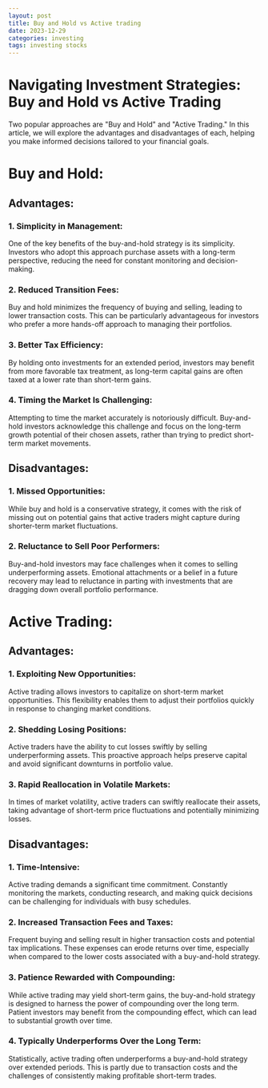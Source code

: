 ```yaml
---
layout: post
title: Buy and Hold vs Active trading
date: 2023-12-29
categories: investing
tags: investing stocks
---
```


# Navigating Investment Strategies: Buy and Hold vs Active Trading

Two popular approaches are "Buy and Hold" and "Active Trading." In this article, we will explore the advantages and disadvantages of each, helping you make informed decisions tailored to your financial goals.

# Buy and Hold:

## Advantages:

### 1. Simplicity in Management:

One of the key benefits of the buy-and-hold strategy is its simplicity. Investors who adopt this approach purchase assets with a long-term perspective, reducing the need for constant monitoring and decision-making.

### 2. Reduced Transition Fees:

Buy and hold minimizes the frequency of buying and selling, leading to lower transaction costs. This can be particularly advantageous for investors who prefer a more hands-off approach to managing their portfolios.

### 3. Better Tax Efficiency:

By holding onto investments for an extended period, investors may benefit from more favorable tax treatment, as long-term capital gains are often taxed at a lower rate than short-term gains.

### 4. Timing the Market Is Challenging:

Attempting to time the market accurately is notoriously difficult. Buy-and-hold investors acknowledge this challenge and focus on the long-term growth potential of their chosen assets, rather than trying to predict short-term market movements.

## Disadvantages:

### 1. Missed Opportunities:

While buy and hold is a conservative strategy, it comes with the risk of missing out on potential gains that active traders might capture during shorter-term market fluctuations.

### 2. Reluctance to Sell Poor Performers:

Buy-and-hold investors may face challenges when it comes to selling underperforming assets. Emotional attachments or a belief in a future recovery may lead to reluctance in parting with investments that are dragging down overall portfolio performance.

# Active Trading:

## Advantages:

### 1. Exploiting New Opportunities:

Active trading allows investors to capitalize on short-term market opportunities. This flexibility enables them to adjust their portfolios quickly in response to changing market conditions.

### 2. Shedding Losing Positions:

Active traders have the ability to cut losses swiftly by selling underperforming assets. This proactive approach helps preserve capital and avoid significant downturns in portfolio value.

### 3. Rapid Reallocation in Volatile Markets:

In times of market volatility, active traders can swiftly reallocate their assets, taking advantage of short-term price fluctuations and potentially minimizing losses.

## Disadvantages:

### 1. Time-Intensive:

Active trading demands a significant time commitment. Constantly monitoring the markets, conducting research, and making quick decisions can be challenging for individuals with busy schedules.

### 2. Increased Transaction Fees and Taxes:

Frequent buying and selling result in higher transaction costs and potential tax implications. These expenses can erode returns over time, especially when compared to the lower costs associated with a buy-and-hold strategy.

### 3. Patience Rewarded with Compounding:

While active trading may yield short-term gains, the buy-and-hold strategy is designed to harness the power of compounding over the long term. Patient investors may benefit from the compounding effect, which can lead to substantial growth over time.

### 4. Typically Underperforms Over the Long Term:

Statistically, active trading often underperforms a buy-and-hold strategy over extended periods. This is partly due to transaction costs and the challenges of consistently making profitable short-term trades.

